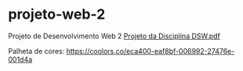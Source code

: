 # projeto-web-2
Projeto de Desenvolvimento Web 2
[Projeto da Disciplina DSW.pdf](https://github.com/RhuanGabriel1/projeto-web-2/files/9641538/Projeto.da.Disciplina.DSW.pdf)

Palheta de cores: https://coolors.co/eca400-eaf8bf-006992-27476e-001d4a

